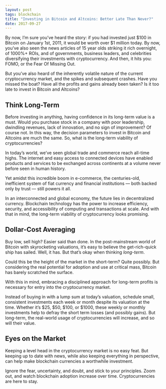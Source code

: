 ```yaml
---
layout: post
tags: blockchain
title: "Investing in Bitcoin and Altcoins: Better Late Than Never?"
date: 2017-09-27
---
```


By now, I’m sure you’ve heard the story: if you had invested just $100 in Bitcoin on January 1st, 2011, it would be worth over $1 million today. By now, you’ve also seen the news articles of 15 year olds striking it rich overnight, of 1000%+ ROIs, and of governments, business leaders, and celebrities diversifying their investments with cryptocurrency. And then, it hits you: FOMO, or the Fear Of Missing Out.

But you’ve also heard of the inherently volatile nature of the current cryptocurrency market, and the spikes and subsequent crashes. Have you missed the boat? Have all the profits and gains already been taken? Is it too late to invest in Bitcoin and Altcoins?

## Think Long-Term

Before investing in anything, having confidence in its long-term value is a must. Would you purchase stock in a company with poor leadership, dwindling revenues, lack of innovation, and no sign of improvement? Of course not. In this way, the decision parameters to invest in Bitcoin and Altcoins are much the same. So, what is the long-term viability of cryptocurrencies?

In today’s world, we’ve seen global trade and commerce reach all-time highs. The internet and easy access to connected devices have enabled products and services to be exchanged across continents at a volume never before seen in human history.

Yet amidst this incredible boom in e-commerce, the centuries-old, inefficient system of fiat currency and financial institutions — both backed only by trust — still powers it all.

In an interconnected and global economy, the future lies in decentralized currency. Blockchain technology has the power to increase efficiency, security, and accessibility of computing and transactions at scale. And with that in mind, the long-term viability of cryptocurrency looks promising.

## Dollar-Cost Averaging

Buy low, sell high? Easier said than done. In the post-mainstream world of Bitcoin with skyrocketing valuations, it’s easy to believe the get-rich-quick ship has sailed. Well, it has. But that’s okay when thinking *long-term*.

Could this be the height of the market in the short-term? Quite possibly. But considering the real potential for adoption and use at critical mass, Bitcoin has barely scratched the surface.

With this in mind, embracing a disciplined approach for long-term profits is necessary for entry into the cryptocurrency market.

Instead of buying in with a lump sum at today’s valuation, schedule small, consistent investments each week or month despite its valuation at the time. Whether it’s $25, $50, $100, or $1000, these weekly or monthly investments help to defray the short term losses (and possibly gains). But long-term, the real-world usage of cryptocurrencies will increase, and so will their value.

## Eyes on the Market

Keeping a level head in the cryptocurrency market is no easy feat. But keeping up to date with news, while also keeping everything in perspective, can help make blockchain currencies a worthwhile investment.

Ignore the fear, uncertainty, and doubt, and stick to your principles. Zoom out, and watch blockchain adoption increase over time. Cryptocurrencies are here to stay.